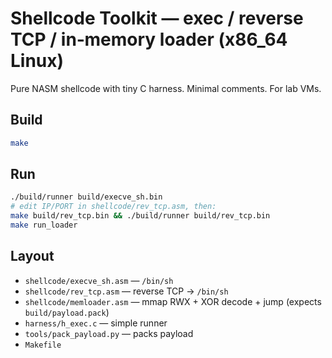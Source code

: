 # Shellcode Toolkit — exec / reverse TCP / in‑memory loader (x86_64 Linux)

Pure NASM shellcode with tiny C harness. Minimal comments. For lab VMs.

## Build
```bash
make
```

## Run
```bash
./build/runner build/execve_sh.bin
# edit IP/PORT in shellcode/rev_tcp.asm, then:
make build/rev_tcp.bin && ./build/runner build/rev_tcp.bin
make run_loader
```

## Layout
- `shellcode/execve_sh.asm` — `/bin/sh`
- `shellcode/rev_tcp.asm` — reverse TCP → `/bin/sh`
- `shellcode/memloader.asm` — mmap RWX + XOR decode + jump (expects `build/payload.pack`)
- `harness/h_exec.c` — simple runner
- `tools/pack_payload.py` — packs payload
- `Makefile`
